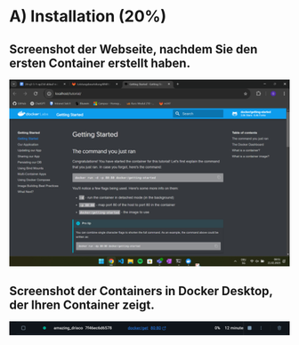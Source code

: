 # A) Installation (20%)

## Screenshot der Webseite, nachdem Sie den ersten Container erstellt haben.
![Getting Started Website](./gettingstarted.png)
## Screenshot der Containers in Docker Desktop, der Ihren Container zeigt.
![Container Getting Started](./container.png)